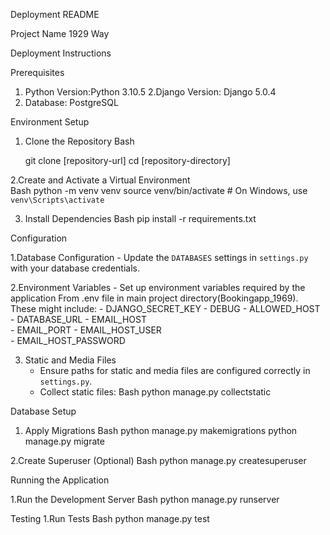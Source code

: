 
Deployment README

Project Name
1929 Way

Deployment Instructions

Prerequisites
1. Python Version:Python 3.10.5
2.Django Version: Django 5.0.4
3. Database: PostgreSQL

Environment Setup
1. Clone the Repository      Bash

    git clone [repository-url]
    cd [repository-directory]


2.Create and Activate a Virtual Environment      
    Bash
    python -m venv venv
    source venv/bin/activate
    # On Windows, use `venv\Scripts\activate`


3. Install Dependencies
    Bash
    pip install -r requirements.txt

Configuration

1.Database Configuration
    - Update the `DATABASES` settings in `settings.py` with your database credentials.

2.Environment Variables
    - Set up environment variables required by the application From .env file in main project directory(Bookingapp_1969). These might include:
        - DJANGO_SECRET_KEY
        - DEBUG
        - ALLOWED_HOST
        - DATABASE_URL
        - EMAIL_HOST   
        - EMAIL_PORT
        - EMAIL_HOST_USER   
        - EMAIL_HOST_PASSWORD

3. Static and Media Files
    - Ensure paths for static and media files are configured correctly in `settings.py`.
    - Collect static files:
        Bash
        python manage.py collectstatic
  

Database Setup

1. Apply Migrations
    Bash
   python manage.py makemigrations
   python manage.py migrate

2.Create Superuser (Optional)
    Bash
    python manage.py createsuperuser


Running the Application

1.Run the Development Server
   Bash
    python manage.py runserver


Testing
1.Run Tests 
    Bash
    python manage.py test

